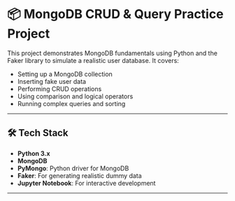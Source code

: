 # 📦 MongoDB CRUD & Query Practice Project

This project demonstrates MongoDB fundamentals using Python and the Faker library to simulate a realistic user database. It covers:

- Setting up a MongoDB collection
- Inserting fake user data
- Performing CRUD operations
- Using comparison and logical operators
- Running complex queries and sorting

---

## 🛠️ Tech Stack

- **Python 3.x**
- **MongoDB**
- **PyMongo**: Python driver for MongoDB
- **Faker**: For generating realistic dummy data
- **Jupyter Notebook**: For interactive development

---
